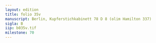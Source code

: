 ```yaml
---
layout: edition
title: folio 35v
manuscript: Berlin, Kupferstichkabinett 78 D 8 (olim Hamilton 337)
sigla: B
iip: b035v.tif
milestone: 70
---
```

